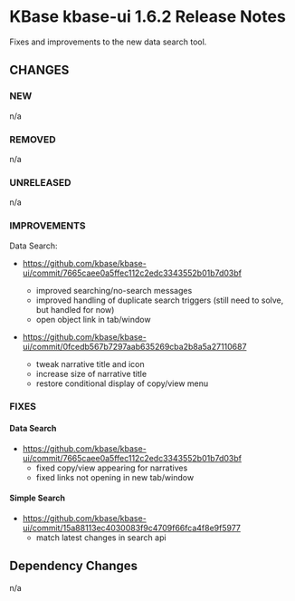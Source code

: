 # KBase kbase-ui 1.6.2 Release Notes

Fixes and improvements to the new data search tool.

## CHANGES

### NEW

n/a

### REMOVED

n/a

### UNRELEASED

n/a

### IMPROVEMENTS

Data Search:

- https://github.com/kbase/kbase-ui/commit/7665caee0a5ffec112c2edc3343552b01b7d03bf
    - improved searching/no-search messages
    - improved handling of duplicate search triggers (still need to solve, but handled for now)
    - open object link in tab/window

- https://github.com/kbase/kbase-ui/commit/0fcedb567b7297aab635269cba2b8a5a27110687
    - tweak narrative title and icon
    - increase size of narrative title
    - restore conditional display of copy/view menu 

### FIXES

#### Data Search

- https://github.com/kbase/kbase-ui/commit/7665caee0a5ffec112c2edc3343552b01b7d03bf
    - fixed copy/view appearing for narratives
    - fixed links not opening in new tab/window

#### Simple Search

- https://github.com/kbase/kbase-ui/commit/15a88113ec4030083f9c4709f66fca4f8e9f5977
    - match latest changes in search api

## Dependency Changes

n/a
